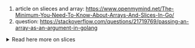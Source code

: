 1. article on slieces and array: https://www.openmymind.net/The-Minimum-You-Need-To-Know-About-Arrays-And-Slices-In-Go/
2. question: https://stackoverflow.com/questions/21719769/passing-an-array-as-an-argument-in-golang

<details><summary>Read here more on slices</summary>

```
package main

import "fmt"

type name struct {
    X string
}

func main() {
    var a [3]name
    a[0] = name{"Abbed"}
    a[1] = name{"Ahmad"}
    a[2] = name{"Ghassan"}

    nameReader(a)
} 

func nameReader(array []name) {
    for i := 0; i < len(array); i++ {
        fmt.Println(array[i].X)
    }
}
```

> error: cannot use a (type [3]name) as type []name in function argument

## Answers: 
### ans1: 

You have defined your function to accept a slice as an argument, while you're trying to pass an array in the call to that function. There are two ways you could address this:
1. Create a slice out of the array when calling the function. Changing the call like this should be enough:


    nameReader(a[:])
<br>
    2. Alter the function signature to take an array instead of a slice. For instance:

    func nameReader(array [3]name) {
        ...
    }

<br>
    Downsides of this solution are that the function can now only accept an array of length 3, and a copy of the array will be made when calling it.
You can find a more details on arrays and slices, and common pitfalls when using them [here](https://www.openmymind.net/The-Minimum-You-Need-To-Know-About-Arrays-And-Slices-In-Go/)

### ans2

<details>

Since @james-henstridge's answer already covered how you could make it work, I won't duplicate what he said, but I will explain why his answer works.

In Go, arrays work a bit differently than in most other languages (yes, there are arrays and slices. I'll discuss slices later). In Go, arrays are fixed-size, as you use in your code (so, <code>[3]int</code> is a different type than <code>[4]int</code>). Additionally, arrays are values. What this means is that if I copy an array from one place to another, I'm actually copying all of the elements of the array (instead of, as in most other languages, just making another reference to the same array). For example:

```
a := [3]int{1, 2, 3} // Array literal
b := a               // Copy the contents of a into b
a[0] = 0
fmt.Println(a)       // Prints "[0 2 3]"
fmt.Println(b)       // Prints "[1 2 3]"
```
However, as you noticed, Go also has slices. Slices are similar to arrays, except in two key ways. First, they're variable length (so []int is the type of a slice of any number of integers). Second, slices are references. What this means is that when I create a slice, a piece of memory is allocated to represent the contents of the slice, and the slice variable itself is really just a pointer to that memory. Then, <code>when I copy that slice around, I'm really just copying the pointer. That means that if I copy the slice and then change one of the values, I change that value for everybody.</code> For example:

```
a := []int{1, 2, 3} // Slice literal
b := a              // a and b now point to the same memory
a[0] = 0
fmt.Println(a)      // Prints "[0 2 3]"
fmt.Println(b)      // Prints "[0 2 3]"
```
Implementation

If that explanation was pretty easily understandable, then you might also be curious to know how this is implemented (if you had trouble understanding that, I'd stop reading here because the details will probably just be confusing).

Under the hood, Go slices are actually structs. They have a pointer to the allocated memory, like I mentioned, but they also have two other key components: length and capacity. If it were described in Go terms, it'd look something like this:

```
type int-slice struct {
    data *int
    len  int
    cap  int
}
```
The length is the length of the slice, and it's there so that you can ask for len(mySlice), and also so that Go can check to make sure you're not accessing an element that's not actually in the slice. The capacity, however, is a bit more confusing. So let's dive a bit deeper.

When you first create a slice, you give a number of elements that you want the slice to be. For example, calling make([]int, 3) would give you a slice of 3 ints. What this does is allocate space in memory for 3 ints, and then give you back a struct with a pointer to the data, the length of 3, and the capacity of 3.

However, in Go, you can do what's called slicing. This is basically where you create a new slice out of an old slice that represents only part of the old slice. You use the slc[a:b] syntax to refer to the sub-slice of slc starting at index a and ending just before index b. So, for example:
```
a := [5]int{1, 2, 3, 4, 5}
b := a[1:4]
fmt.Println(b) // Prints "[2 3 4]"
```
What this slicing operation does under the hood is to make a copy of the struct that corresponds to a, and to edit the pointer to point 1 integer forward in memory (because the new slice starts at index 1), and edit the length to be 2 shorter than before (because the old slice had length 5, while the new one has length 3). So what does this look like in memory now? Well, if we could visualize the integers laid out, it'd look something like this:
```
  begin     end  // a
  v         v
[ 1 2 3 4 5 ]
    ^     ^
    begin end    // b
```
Notice how the there's still one more int after the end of b? Well that's the capacity. See, so long as the memory's going to be sticking around for us to use, we might as well be able to use all of it. So even if you only have a slice whose length is small, it will remember that there's more capacity in case you ever want it back. So, for example:
```
a := []int{1, 2, 3}
b := a[0:1]
fmt.Println(b) // Prints "[1]"
b = b[0:3]
fmt.Println(b) // Prints "[1 2 3]"
```
See how we do b[0:3] at the end there? The length of b is actually less than 3 at this point, so the only reason we're able to do that is that Go has kept track of the fact that, in the underlying memory, we've actually got more capacity reserved. That way, when we ask for some of it back, it can happily oblige.
</details>

</details>

